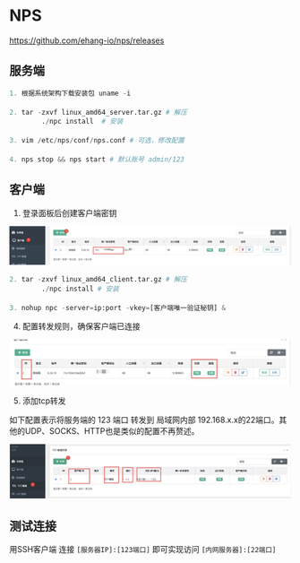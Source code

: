# NPS

https://github.com/ehang-io/nps/releases

## 服务端

```python
1. 根据系统架构下载安装包 uname -i

2. tar -zxvf linux_amd64_server.tar.gz # 解压
		./npc install  # 安装

3. vim /etc/nps/conf/nps.conf # 可选，修改配置

4. nps stop && nps start # 默认账号 admin/123

```


## 客户端

1. 登录面板后创建客户端密钥

![client1](../assets/NPS/client1.png)

```python
2. tar -zxvf linux_amd64_client.tar.gz # 解压
		./npc install # 安装
		
3. nohup npc -server=ip:port -vkey=[客户端唯一验证秘钥] &
```

4. 配置转发规则，确保客户端已连接

![client2](../assets/NPS/client2.png)

5. 添加tcp转发

如下配置表示将服务端的 123 端口 转发到 局域网内部 192.168.x.x的22端口。其他的UDP、SOCKS、HTTP也是类似的配置不再赘述。

![client3](../assets/NPS/client3.png)

## 测试连接

用SSH客户端 连接 `[服务器IP]:[123端口]` 即可实现访问 `[内网服务器]:[22端口]`
